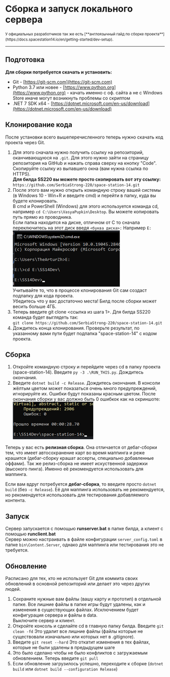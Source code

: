 # Сборка и запуск локального сервера

<small>
У официальных разработчиков так же есть [**англоязычный гайд по сборке проекта**](https://docs.spacestation14.io/en/getting-started/dev-setup).
</small>

---

## Подготовка
**Для сборки потребуется скачать и установить:**

* Git - [https://git-scm.com](https://git-scm.com)
* Python 3.7 или новее - [https://www.python.org](https://www.python.org) - качать именно с оф. сайта а не с Windows Store иначе могут возникнуть проблемы со скриптом
* .NET 7 SDK x64 - [https://dotnet.microsoft.com/en-us/download](https://dotnet.microsoft.com/en-us/download)

## Клонирование кода
После установки всего вышеперечисленного теперь нужно скачать код проекта через Git.

1. Для этого сначала нужно получить ссылку на репозиторий, оканчивающуюся на `.git`. Для этого нужно зайти на страницу репозитория на GitHub и нажать справа сверху на кнопку "Code". Скопируйте ссылку из выпавшего окна (вам нужна ссылка по HTTPS).  
**Для билда SS220 вы можете просто скопировать вот эту ссылку:** `https://github.com/SerbiaStrong-220/space-station-14.git`
2. После этого вам нужно открыть командную строку вашей системы (в Windows 10 - Win+R и введите cmd) и перейти в папку, куда вы будете клонировать.  
В cmd и PowerShell (Windows) для этого используется команда cd, например `cd C:\Users\VasyaPupkin\Desktop`.
Вы можете копировать путь прямо из проводника.  
Если папка находится на диске, отличном от C то сначала переключитесь на этот диск введя `<буква диска>:` Например `E:`  
![](pictures/terminal_cd.png)  
Учитывайте то, что в процессе клонирования Git сам создаст подпапку для кода проекта.  
Убедитесь что у вас достаточно места! Билд после сборки может весить больше 4ГБ.  
4. Теперь введите git clone <ссылка из шага 1>. Для билда SS220 команда будет выглядеть так:  
`git clone https://github.com/SerbiaStrong-220/space-station-14.git`
5. Дождитесь конца клонирования. Проверьте результат, по указанному вами пути будет подпапка "space-station-14" с кодом проекта.

## Сборка
1. Откройте командную строку и перейдите через cd в папку проекта (space-station-14). Введите `py -3 .\RUN_THIS.py`. Дождитесь окончания.
2. Введите `dotnet build -c Release`. Дождитесь окончания. В консоли жёлтым цветом может показаться очень много предупреждений, игнорируйте их. Ошибки будут показаны красным цветом. После окончания сборки у вас должно быть 0 ошибкок как на скриншоте:  
![](pictures/buildresults.png)  

Теперь у вас есть **релизная сборка**. Она отличается от дебаг-сборки тем, что имеет автосохранение карт во время маппинга и реже крашится (дебаг-сборку крашат ассерты, специально добавленные оффами). Так же релиз-сборка не имеет искуственной задержки (высокого пинга). Именно её рекомендуется использовать для маппинга.

Если вам вдруг потребуется **дебаг-сборка**, то введите просто `dotnet build` (без `-c Release`). Её для маппинга использовать не рекомендуется, но рекомендуется использовать для тестирования добавляемого контента.

## Запуск
Сервер запускается с помощью **runserver.bat** в папке билда, а клиент с помощью **runclient.bat**  
Сервер можно настраивать в файле конфигурации `server_config.toml` в папке `bin\Content.Server`, однако для маппинга или тестирования это не требуется.

## Обновление
Расписано для тех, кто не использует Git для коммита своих обновлений в основной репозиторий или делает это через других людей.

1. Сохраните нужные вам файлы (вашу карту и прототип) в отдельной папке. Все лишние файлы в папке игры будут удалены, как и изменения в существующих файлах. Исключением будет конфигурация сервера и файлы в data.  
Выключите сервер и клиент.
2. Откройте консоль и сделайте cd в главную папку билда. Введите `git clean -fd`
Это удалит все лишние файлы (файлы которые не существовали изначально или которых нет в .gitignore).
3. Введите `git reset --hard` Это откатит изменения в тех файлах, которые не были удалены в предыдущем шаге
4. Это было сделано чтобы не было конфликтов с загружаемым обновлением. Теперь введите `git pull`
5. Если обновление загрузилось успешно, переходите к сборке (`dotnet build` или `dotnet build --configuration Release`)